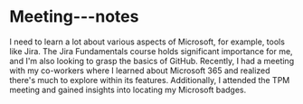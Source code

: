 # Meeting---notes

I need to learn a lot about various aspects of Microsoft, for example, tools like Jira. The Jira Fundamentals course holds significant importance for me, and I'm also looking to grasp the basics of GitHub. Recently, I had a meeting with my co-workers where I learned about Microsoft 365 and realized there's much to explore within its features. Additionally, I attended the TPM meeting and gained insights into locating my Microsoft badges.
